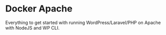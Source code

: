 # Docker Apache
Everything to get started with running WordPress/Laravel/PHP on Apache with NodeJS and WP CLI.
